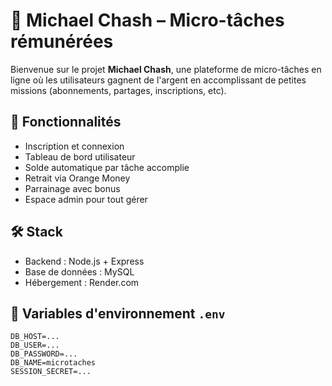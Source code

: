 # 💼 Michael Chash – Micro-tâches rémunérées

Bienvenue sur le projet **Michael Chash**, une plateforme de micro-tâches en ligne où les utilisateurs gagnent de l'argent en accomplissant de petites missions (abonnements, partages, inscriptions, etc).

## 🚀 Fonctionnalités
- Inscription et connexion
- Tableau de bord utilisateur
- Solde automatique par tâche accomplie
- Retrait via Orange Money
- Parrainage avec bonus
- Espace admin pour tout gérer

## 🛠️ Stack
- Backend : Node.js + Express
- Base de données : MySQL
- Hébergement : Render.com

## 🔧 Variables d'environnement `.env`
```env
DB_HOST=...
DB_USER=...
DB_PASSWORD=...
DB_NAME=microtaches
SESSION_SECRET=...
